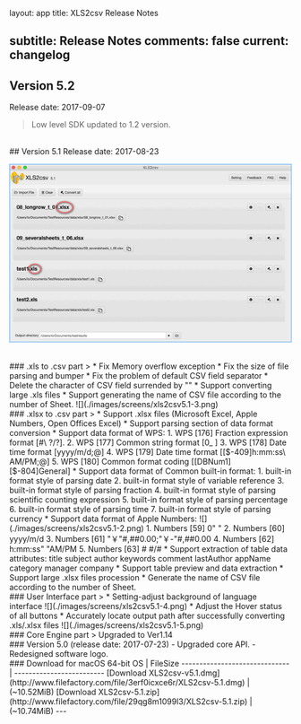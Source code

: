 layout: app
title: XLS2csv Release Notes

subtitle: Release Notes
comments: false
current: changelog
---
## Version 5.2
Release date: 2017-09-07
>Low level SDK updated to 1.2 version. 


<br>
## Version 5.1 
Release date: 2017-08-23

<script> GmagonUtils.$verNote('2017-08-23')</script>
![](./images/screens/xls2csv5.1-1.png)

<br>
### .xls to .csv part
> * Fix Memory overflow exception
* Fix the size of file parsing and bumper
* Fix the problem of default CSV field separator
* Delete the character of CSV field surrended by ""
* Support converting large .xls files
* Support generating the name of CSV file according to the number of Sheet.
 ![](./images/screens/xls2csv5.1-3.png)

<br>
### .xlsx to .csv part
> * Support .xlsx files (Microsoft Excel, Apple Numbers, Open Offices Excel)
* Support parsing section of data format conversion
* Support data format of WPS: 
               1. WPS [176] Fraction expression format [#\ ?/?].  
               2. WPS [177] Common string format [0_ ]
               3. WPS [178] Date time format [yyyy/m/d;@]
               4. WPS [179] Date time format [[$-409]h:mm:ss\ AM/PM;@]
               5. WPS [180] Common format coding [[DBNum1][$-804]General]
* Support data format of Common built-in format: 
               1. built-in format style of parsing date
               2. built-in format style of variable reference
               3. built-in format style of parsing fraction
               4. built-in format style of parsing scientific counting expression
               5. built-in format style of parsing percentage
               6. built-in format style of parsing time
               7. built-in format style of parsing currency        
* Support data format of Apple Numbers:
![](./images/screens/xls2csv5.1-2.png)
               1. Numbers [59] 0" "
               2. Numbers [60] yyyy/m/d
               3. Numbers [61] "￥"#,##0.00;"￥-"#,##0.00
               4. Numbers [62]  h:mm:ss" "AM/PM
               5. Numbers [63] # #/#
* Support extraction of table data attributes:  
          title
          subject
          author
          keywords
          comment
          lastAuthor
          appName
          category
          manager
          company
* Support table preview and data extraction
* Support large .xlsx files procession
* Generate the name of CSV file according to the number of Sheet.

<br>
### User Interface part 
> * Setting-adjust background of language interface
![](./images/screens/xls2csv5.1-4.png)
* Adjust the Hover status of all buttons
* Accurately locate output path after successfully converting .xls/.xlsx files
![](./images/screens/xls2csv5.1-5.png)  

<br>
### Core Engine part
> Upgraded to Ver1.14

<br>
### Version 5.0 (release date: 2017-07-23)
- Upgraded core API.
- Redesigned software logo.

<br>
### Download
for macOS 64-bit OS | FileSize
------------------------------ | -------------------------
[Download XLS2csv-v5.1.dmg](http://www.filefactory.com/file/3erf0icxce6r/XLS2csv-5.1.dmg)    | (~10.52MiB)
[Download XLS2csv-5.1.zip](http://www.filefactory.com/file/29qg8m1099l3/XLS2csv-5.1.zip)    | (~10.74MiB)
---

